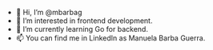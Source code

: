 - 👋 Hi, I’m @mbarbag
- 👀 I’m interested in frontend development.
- 🌱 I’m currently learning Go for backend.
- 📫 You can find me in LinkedIn as Manuela Barba Guerra.

<!---
mbarbag/mbarbag is a ✨ special ✨ repository because its `README.md` (this file) appears on your GitHub profile.
You can click the Preview link to take a look at your changes.
--->
